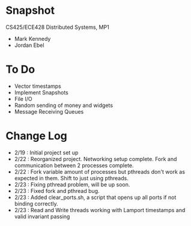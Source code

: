 Snapshot
========

CS425/ECE428 Distributed Systems, MP1

 - Mark Kennedy
 - Jordan Ebel

To Do
=====
 - Vector timestamps
 - Implement Snapshots
 - File I/O
 - Random sending of money and widgets
 - Message Receiving Queues

Change Log
==========
 - 2/19 : Initial project set up
 - 2/22 : Reorganized project.  Networking setup complete.  Fork and communication between 2 processes complete.
 - 2/22 : Fork variable amount of processes but pthreads don't work as expected in them. Shift to just using pthreads.
 - 2/23 : Fixing pthread problem, will be up soon.
 - 2/23 : Fixed fork and pthread bug.
 - 2/23 : Added clear_ports.sh, a script that opens up all ports if not binding correctly.
 - 2/23 : Read and Write threads working with Lamport timestamps and valid invariant passing

